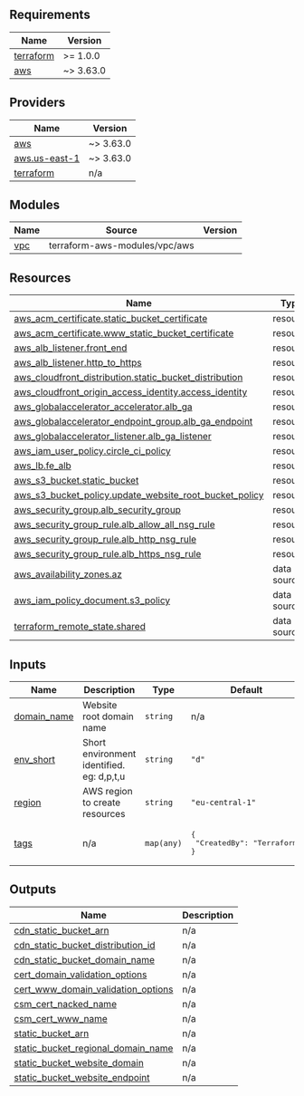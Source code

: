 ## Requirements

| Name | Version |
|------|---------|
| <a name="requirement_terraform"></a> [terraform](#requirement\_terraform) | >= 1.0.0 |
| <a name="requirement_aws"></a> [aws](#requirement\_aws) | ~> 3.63.0 |

## Providers

| Name | Version |
|------|---------|
| <a name="provider_aws"></a> [aws](#provider\_aws) | ~> 3.63.0 |
| <a name="provider_aws.us-east-1"></a> [aws.us-east-1](#provider\_aws.us-east-1) | ~> 3.63.0 |
| <a name="provider_terraform"></a> [terraform](#provider\_terraform) | n/a |

## Modules

| Name | Source | Version |
|------|--------|---------|
| <a name="module_vpc"></a> [vpc](#module\_vpc) | terraform-aws-modules/vpc/aws |  |

## Resources

| Name | Type |
|------|------|
| [aws_acm_certificate.static_bucket_certificate](https://registry.terraform.io/providers/hashicorp/aws/latest/docs/resources/acm_certificate) | resource |
| [aws_acm_certificate.www_static_bucket_certificate](https://registry.terraform.io/providers/hashicorp/aws/latest/docs/resources/acm_certificate) | resource |
| [aws_alb_listener.front_end](https://registry.terraform.io/providers/hashicorp/aws/latest/docs/resources/alb_listener) | resource |
| [aws_alb_listener.http_to_https](https://registry.terraform.io/providers/hashicorp/aws/latest/docs/resources/alb_listener) | resource |
| [aws_cloudfront_distribution.static_bucket_distribution](https://registry.terraform.io/providers/hashicorp/aws/latest/docs/resources/cloudfront_distribution) | resource |
| [aws_cloudfront_origin_access_identity.access_identity](https://registry.terraform.io/providers/hashicorp/aws/latest/docs/resources/cloudfront_origin_access_identity) | resource |
| [aws_globalaccelerator_accelerator.alb_ga](https://registry.terraform.io/providers/hashicorp/aws/latest/docs/resources/globalaccelerator_accelerator) | resource |
| [aws_globalaccelerator_endpoint_group.alb_ga_endpoint](https://registry.terraform.io/providers/hashicorp/aws/latest/docs/resources/globalaccelerator_endpoint_group) | resource |
| [aws_globalaccelerator_listener.alb_ga_listener](https://registry.terraform.io/providers/hashicorp/aws/latest/docs/resources/globalaccelerator_listener) | resource |
| [aws_iam_user_policy.circle_ci_policy](https://registry.terraform.io/providers/hashicorp/aws/latest/docs/resources/iam_user_policy) | resource |
| [aws_lb.fe_alb](https://registry.terraform.io/providers/hashicorp/aws/latest/docs/resources/lb) | resource |
| [aws_s3_bucket.static_bucket](https://registry.terraform.io/providers/hashicorp/aws/latest/docs/resources/s3_bucket) | resource |
| [aws_s3_bucket_policy.update_website_root_bucket_policy](https://registry.terraform.io/providers/hashicorp/aws/latest/docs/resources/s3_bucket_policy) | resource |
| [aws_security_group.alb_security_group](https://registry.terraform.io/providers/hashicorp/aws/latest/docs/resources/security_group) | resource |
| [aws_security_group_rule.alb_allow_all_nsg_rule](https://registry.terraform.io/providers/hashicorp/aws/latest/docs/resources/security_group_rule) | resource |
| [aws_security_group_rule.alb_http_nsg_rule](https://registry.terraform.io/providers/hashicorp/aws/latest/docs/resources/security_group_rule) | resource |
| [aws_security_group_rule.alb_https_nsg_rule](https://registry.terraform.io/providers/hashicorp/aws/latest/docs/resources/security_group_rule) | resource |
| [aws_availability_zones.az](https://registry.terraform.io/providers/hashicorp/aws/latest/docs/data-sources/availability_zones) | data source |
| [aws_iam_policy_document.s3_policy](https://registry.terraform.io/providers/hashicorp/aws/latest/docs/data-sources/iam_policy_document) | data source |
| [terraform_remote_state.shared](https://registry.terraform.io/providers/hashicorp/terraform/latest/docs/data-sources/remote_state) | data source |

## Inputs

| Name | Description | Type | Default | Required |
|------|-------------|------|---------|:--------:|
| <a name="input_domain_name"></a> [domain\_name](#input\_domain\_name) | Website root domain name | `string` | n/a | yes |
| <a name="input_env_short"></a> [env\_short](#input\_env\_short) | Short environment identified. eg: d,p,t,u | `string` | `"d"` | no |
| <a name="input_region"></a> [region](#input\_region) | AWS region to create resources | `string` | `"eu-central-1"` | no |
| <a name="input_tags"></a> [tags](#input\_tags) | n/a | `map(any)` | <pre>{<br>  "CreatedBy": "Terraform"<br>}</pre> | no |

## Outputs

| Name | Description |
|------|-------------|
| <a name="output_cdn_static_bucket_arn"></a> [cdn\_static\_bucket\_arn](#output\_cdn\_static\_bucket\_arn) | n/a |
| <a name="output_cdn_static_bucket_distribution_id"></a> [cdn\_static\_bucket\_distribution\_id](#output\_cdn\_static\_bucket\_distribution\_id) | n/a |
| <a name="output_cdn_static_bucket_domain_name"></a> [cdn\_static\_bucket\_domain\_name](#output\_cdn\_static\_bucket\_domain\_name) | n/a |
| <a name="output_cert_domain_validation_options"></a> [cert\_domain\_validation\_options](#output\_cert\_domain\_validation\_options) | n/a |
| <a name="output_cert_www_domain_validation_options"></a> [cert\_www\_domain\_validation\_options](#output\_cert\_www\_domain\_validation\_options) | n/a |
| <a name="output_csm_cert_nacked_name"></a> [csm\_cert\_nacked\_name](#output\_csm\_cert\_nacked\_name) | n/a |
| <a name="output_csm_cert_www_name"></a> [csm\_cert\_www\_name](#output\_csm\_cert\_www\_name) | n/a |
| <a name="output_static_bucket_arn"></a> [static\_bucket\_arn](#output\_static\_bucket\_arn) | n/a |
| <a name="output_static_bucket_regional_domain_name"></a> [static\_bucket\_regional\_domain\_name](#output\_static\_bucket\_regional\_domain\_name) | n/a |
| <a name="output_static_bucket_website_domain"></a> [static\_bucket\_website\_domain](#output\_static\_bucket\_website\_domain) | n/a |
| <a name="output_static_bucket_website_endpoint"></a> [static\_bucket\_website\_endpoint](#output\_static\_bucket\_website\_endpoint) | n/a |
